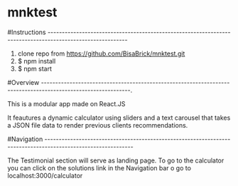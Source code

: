 # mnktest

#Instructions ----------------------------------------------------------------------------------------------------------

1. clone repo from https://github.com/BisaBrick/mnktest.git
2. $ npm install
3. $ npm start

#Overview  -------------------------------------------------------------------------------------------------------------.

This is a modular app made on React.JS

It feautures a dynamic calculator using sliders and a text carousel that takes a JSON file data to render previous
clients recommendations.

#Navigation -------------------------------------------------------------------------------------------------------------

The Testimonial section will serve as landing page.
To go to the calculator you can click on the solutions link in the Navigation bar o go to localhost:3000/calculator
